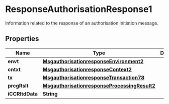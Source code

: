 

# ResponseAuthorisationResponse1

Information related to the response of an authorisation initiation message.
## Properties

Name | Type | Description | Notes
------------ | ------------- | ------------- | -------------
**envt** | [**MsgauthorisationresponseEnvironment2**](MsgauthorisationresponseEnvironment2.md) |  |  [optional]
**cntxt** | [**MsgauthorisationresponseContext2**](MsgauthorisationresponseContext2.md) |  |  [optional]
**tx** | [**MsgauthorisationresponseTransaction78**](MsgauthorisationresponseTransaction78.md) |  |  [optional]
**prcgRslt** | [**MsgauthorisationresponseProcessingResult2**](MsgauthorisationresponseProcessingResult2.md) |  |  [optional]
**iCCRltdData** | **String** |  |  [optional]



